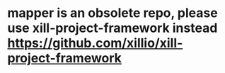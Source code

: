 # mapper is an obsolete repo, please use xill-project-framework instead https://github.com/xillio/xill-project-framework
